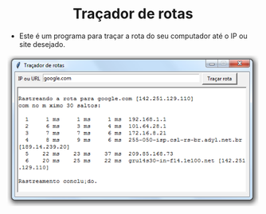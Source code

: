 <h1 align="center">Traçador de rotas</h1>

- Este é um programa para traçar a rota do seu computador até o IP ou site desejado.

![Screenshot](https://github.com/AndrewVargas1991/Tracador-de-rotas/blob/main/imagens/Tela.png)
